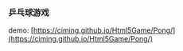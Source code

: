 ### 乒乓球游戏
demo: [https://ciming.github.io/Html5Game/Pong/](https://ciming.github.io/Html5Game/Pong/)
